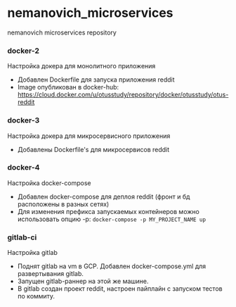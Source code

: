 # nemanovich_microservices
nemanovich microservices repository

### docker-2

Настройка докера для монолитного приложения
* Добавлен Dockerfile для запуска приложения reddit
* Image опубликован в docker-hub:
 https://cloud.docker.com/u/otusstudy/repository/docker/otusstudy/otus-reddit

### docker-3
Настройка докера для микросервисного приложения
* Добавлены Dockerfile's для микросервисов reddit

### docker-4
Настройка docker-compose
* Добавлен docker-compose для деплоя reddit (фронт и бд расположены в разных сетях)
* Для изменения префикса запускаемых контейнеров
можно использовать опцию -p: `docker-compose -p MY_PROJECT_NAME up`

### gitlab-ci
Настройка gitlab
* Поднят gitlab на vm в GCP. Добавлен docker-compose.yml для развертывания gitlab.
* Запущен gitlab-раннер на этой же машине.
* В gitlab создан проект reddit, настроен пайплайн с запуском тестов по коммиту.
